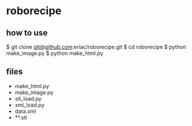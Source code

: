 # roborecipe

## how to use
$ git clone git@github.com:eriac/roborecipe.git
$ cd roborecipe
$ python make_image.py
$ python make_html.py

## files
- make_html.py
- make_image.py
- stl_load.py
- xml_load.py
- data.xml
- **.stl

